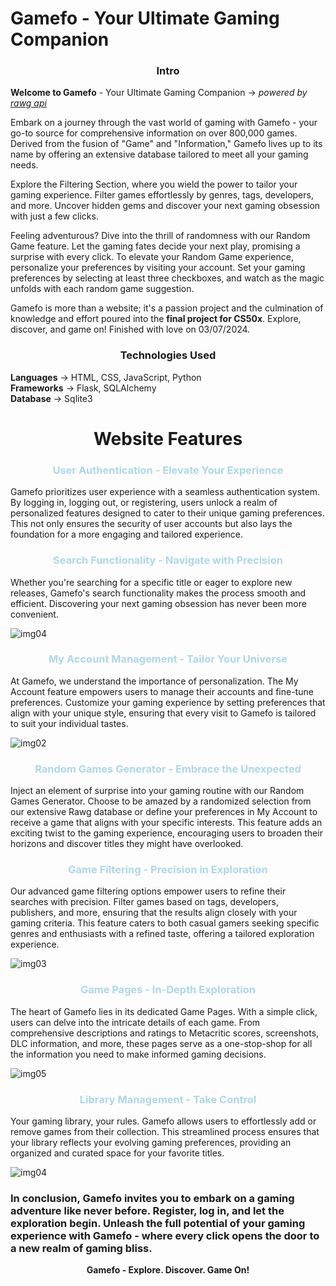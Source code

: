 # Gamefo - Your Ultimate Gaming Companion

<div align="center"> 
  <h3>Intro</h3> 
</div>

<b>Welcome to Gamefo</b> - Your Ultimate Gaming Companion -> <i>powered by <a href="https://rawg.io/apidocs">rawg api</a></i>

Embark on a journey through the vast world of gaming with Gamefo - your go-to source for comprehensive information on over 800,000 games. Derived from the fusion of "Game" and "Information," Gamefo lives up to its name by offering an extensive database tailored to meet all your gaming needs.

Explore the Filtering Section, where you wield the power to tailor your gaming experience. Filter games effortlessly by genres, tags, developers, and more. Uncover hidden gems and discover your next gaming obsession with just a few clicks.

Feeling adventurous? Dive into the thrill of randomness with our Random Game feature. Let the gaming fates decide your next play, promising a surprise with every click. To elevate your Random Game experience, personalize your preferences by visiting your account. Set your gaming preferences by selecting at least three checkboxes, and watch as the magic unfolds with each random game suggestion.

Gamefo is more than a website; it's a passion project and the culmination of knowledge and effort poured into the **final project for CS50x**. Explore, discover, and game on! Finished with love on 03/07/2024.

<div align="center"> 
  <h3>Technologies Used</h3> 
</div>

<b>Languages</b> -> HTML, CSS, JavaScript, Python<br>
<b>Frameworks</b> -> Flask, SQLAlchemy<br>
<b>Database</b> -> Sqlite3<br>

<div align="center">
<h1>Website Features </h1> 
</div>

<div align="center" style="color: lightblue;">
  <h3>User Authentication - Elevate Your Experience</h3>
</div>

<p>
  Gamefo prioritizes user experience with a seamless authentication system. By logging in, logging out, or registering, users unlock a realm of personalized features designed to cater to their unique gaming preferences. This not only ensures the security of user accounts but also lays the foundation for a more engaging and tailored experience.
</p>

<div align="center" style="color: lightblue;">
  <h3>Search Functionality - Navigate with Precision</h3>
</div>

<p>
  Whether you're searching for a specific title or eager to explore new releases, Gamefo's search functionality makes the process smooth and efficient. Discovering your next gaming obsession has never been more convenient.
</p>
<img src="static/styles/assets/screencapture-127-0-0-1-5000-get-games-2024-03-04-23_54_33.png" alt="img04">

<div align="center" style="color: lightblue;">
  <h3>My Account Management - Tailor Your Universe</h3>
</div>

<p>
  At Gamefo, we understand the importance of personalization. The My Account feature empowers users to manage their accounts and fine-tune preferences. Customize your gaming experience by setting preferences that align with your unique style, ensuring that every visit to Gamefo is tailored to suit your individual tastes.
</p>
<img src="static/styles/assets/screencapture-127-0-0-1-5000-my-account-2024-03-05-00_44_53.png" alt="img02">

<div align="center" style="color: lightblue;">
  <h3>Random Games Generator - Embrace the Unexpected</h3>
</div>

<p>
  Inject an element of surprise into your gaming routine with our Random Games Generator. Choose to be amazed by a randomized selection from our extensive Rawg database or define your preferences in My Account to receive a game that aligns with your specific interests. This feature adds an exciting twist to the gaming experience, encouraging users to broaden their horizons and discover titles they might have overlooked.
</p>

<div align="center" style="color: lightblue;">
  <h3>Game Filtering - Precision in Exploration</h3>
</div>

<p>
  Our advanced game filtering options empower users to refine their searches with precision. Filter games based on tags, developers, publishers, and more, ensuring that the results align closely with your gaming criteria. This feature caters to both casual gamers seeking specific genres and enthusiasts with a refined taste, offering a tailored exploration experience.
</p>
<img src="static/styles/assets/screencapture-127-0-0-1-5000-game-picker-2024-03-05-00_43_16.png" alt="img03">

<div align="center" style="color: lightblue;">
  <h3>Game Pages - In-Depth Exploration</h3>
</div>

<p>
  The heart of Gamefo lies in its dedicated Game Pages. With a simple click, users can delve into the intricate details of each game. From comprehensive descriptions and ratings to Metacritic scores, screenshots, DLC information, and more, these pages serve as a one-stop-shop for all the information you need to make informed gaming decisions.
</p>
<img src="static/styles/assets/screencapture-127-0-0-1-5000-games-3328-2024-03-08-01_07_57.png" alt="img05">


<div align="center" style="color: lightblue;">
  <h3>Library Management - Take Control</h3>
</div>

<p>
  Your gaming library, your rules. Gamefo allows users to effortlessly add or remove games from their collection. This streamlined process ensures that your library reflects your evolving gaming preferences, providing an organized and curated space for your favorite titles.
</p>
<img src="static/styles/assets/screencapture-127-0-0-1-5000-my-account-2024-03-05-00_44_35.png" alt="img04">
<h3>
In conclusion, Gamefo invites you to embark on a gaming adventure like never before. Register, log in, and let the exploration begin. Unleash the full potential of your gaming experience with Gamefo - where every click opens the door to a new realm of gaming bliss.
</h3>
<div align=center>
<b>Gamefo - Explore. Discover. Game On!</b>
</div>
